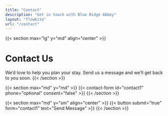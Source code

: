 ```yaml
---
title: "Contact"
description: "Get in touch with Blue Ridge Abbey"
layout: "flowbite"
url: "/contact"
---
```


{{< section max="lg" y="md" align="center" >}}
# Contact Us
We’d love to help you plan your stay. Send us a message and we’ll get back to you soon.
{{< /section >}}

{{< section max="md" y="md" >}}
{{< contact-form id="contact1" phone="optional" consent="false" >}}
{{< /section >}}

{{< section max="md" y="sm" align="center" >}}
{{< button submit="true" form="contact1" text="Send Message" >}}
{{< /section >}}
